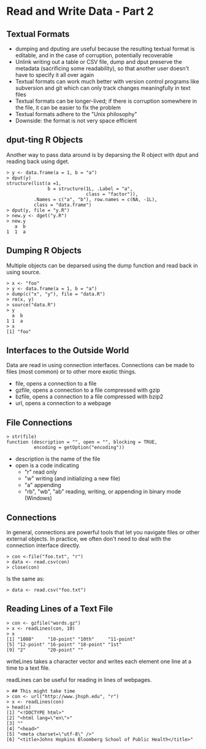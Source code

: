 Read and Write Data - Part 2
============================

Textual Formats
---------------

* dumping and dputing are useful because the resulting textual format is editable, and in the case of corruption, potentially recoverable
* Unlink writing out a table or CSV file, dump and dput preserve the metadata (sacrificing some readability), so that another user doesn't have to specify it all over again
* Textual formats can work much better with version control programs like subversion and git which can only track changes meaningfully in text files
* Textual formats can be longer-lived; if there is corruption somewhere in the file, it can be easier to fix the problem
* Textual formats adhere to the "Unix philosophy"
* Downside: the format is not very space efficient


dput-ting R Objects
-------------------

Another way to pass data around is by deparsing the R object with dput and reading back using dget.

	> y <- data.frame(a = 1, b = "a")
	> dput(y)
	structure(list(a =1,
	               b = structure(1L, .Label = "a",
	                             class = "factor")),
	          .Names = c("a", "b"), row.names = c(NA, -1L),
	          class = "data.frame")
	> dput(y, file = "y.R")
	> new.y <- dget("y.R")
	> new.y
	   a  b 
	1  1  a


Dumping R Objects
-----------------

Multiple objects can be deparsed using the dump function and read back in using source.

	> x <- "foo"
	> y <- data.frame(a = 1, b = "a")
	> dump(c("x", "y"), file = "data.R")
	> rm(x, y)
	> source("data.R")
	> y
	  a  b
	1 1  a
	> x
	[1] "foo"


Interfaces to the Outside World
-------------------------------

Data are read in using connection interfaces. Connections can be made to files (most common) or to other more exotic things.

* file, opens a connection to a file
* gzfile, opens a connection to a file compressed with gzip
* bzfile, opens a connection to a file compressed with bzip2
* url, opens a connection to a webpage


File Connections
----------------

	> str(file)
	function (description = "", open = "", blocking = TRUE,
	          encoding = getOption("encoding"))

* description is the name of the file
* open is a code indicating
	* "r" read only
	* "w" writing (and initializing a new file)
	* "a" appending
	* "rb", "wb", "ab" reading, writing, or appending in binary mode (Windows)


Connections
-----------

In general, connections are powerful tools that let you navigate files or other external objects. In practice, we often don't need to deal with the connection interface directly.

	> con <-file("foo.txt", "r")
	> data <- read.csv(con)
	> close(con)
	
Is the same as:

	> data <- read.csv("foo.txt")


Reading Lines of a Text File
----------------------------

	> con <- gzfile("words.gz")
	> x <- readLines(con, 10)
	> x
	[1] "1080"     "10-point" "10th"     "11-point"
	[5] "12-point" "16-point" "18-point" "1st"
	[9]	"2"        "20-point" ""

writeLines takes a character vector and writes each element one line at a time to a text file.

readLines can be useful for reading in lines of webpages.

	> ## This might take time
	> con <- url("http://www.jhsph.edu", "r")
	> x <- readLines(con)
	> head(x)
	[1] "<!DOCTYPE html>"
	[2] "<html lang=\"en\">"
	[3] ""
	[4] "<head>"
	[5] "<meta charset=\"utf-8\" />"
	[6] "<title>Johns Hopkins Bloomberg School of Public Health</title>"
